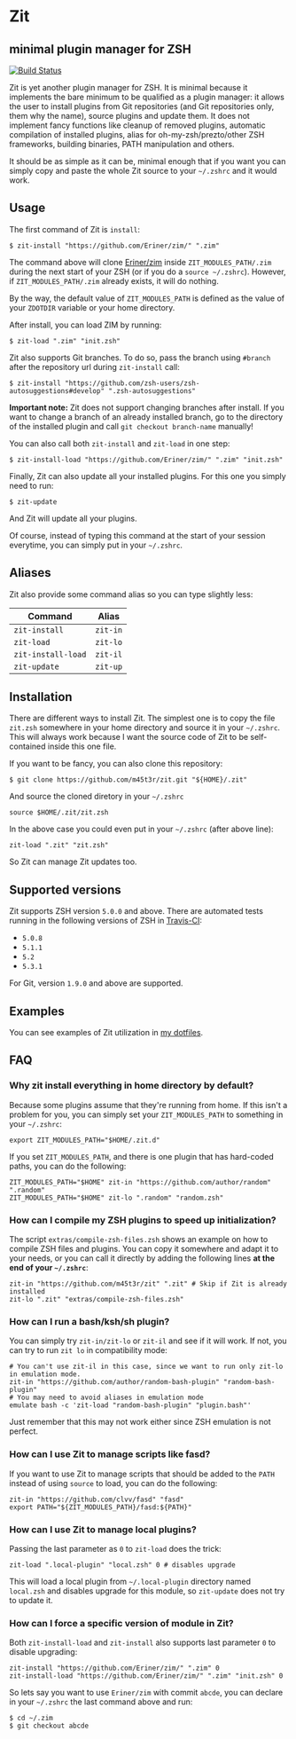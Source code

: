 # Zit

## minimal plugin manager for ZSH

[![Build Status](https://travis-ci.org/m45t3r/zit.svg?branch=master)](https://travis-ci.org/m45t3r/zit)

Zit is yet another plugin manager for ZSH. It is minimal because it implements
the bare minimum to be qualified as a plugin manager: it allows the user to
install plugins from Git repositories (and Git repositories only, them why
the name), source plugins and update them. It does not implement fancy
functions like cleanup of removed plugins, automatic compilation of installed
plugins, alias for oh-my-zsh/prezto/other ZSH frameworks, building binaries,
PATH manipulation and others.

It should be as simple as it can be, minimal enough that if you want you can
simply copy and paste the whole Zit source to your `~/.zshrc` and it would
work.

## Usage

The first command of Zit is `install`:

    $ zit-install "https://github.com/Eriner/zim/" ".zim"

The command above will clone [Eriner/zim](https://github.com/Eriner/zim) inside
`ZIT_MODULES_PATH/.zim` during the next start of your ZSH (or if you do a
`source ~/.zshrc`). However, if `ZIT_MODULES_PATH/.zim` already exists, it will
do nothing.

By the way, the default value of `ZIT_MODULES_PATH` is defined as the value of
your `ZDOTDIR` variable or your home directory.

After install, you can load ZIM by running:

    $ zit-load ".zim" "init.zsh"

Zit also supports Git branches. To do so, pass the branch using `#branch` after
the repository url during `zit-install` call:

    $ zit-install "https://github.com/zsh-users/zsh-autosuggestions#develop" ".zsh-autosuggestions"

**Important note:** Zit does not support changing branches after install. If
you want to change a branch of an already installed branch, go to the directory
of the installed plugin and call `git checkout branch-name` manually!

You can also call both `zit-install` and `zit-load` in one step:

    $ zit-install-load "https://github.com/Eriner/zim/" ".zim" "init.zsh"

Finally, Zit can also update all your installed plugins. For this one you
simply need to run:

    $ zit-update

And Zit will update all your plugins.

Of course, instead of typing this command at the start of your session
everytime, you can simply put in your `~/.zshrc`.

## Aliases

Zit also provide some command alias so you can type slightly less:

| Command            | Alias    |
| ------------------ | -------- |
| `zit-install`      | `zit-in` |
| `zit-load`         | `zit-lo` |
| `zit-install-load` | `zit-il` |
| `zit-update`       | `zit-up` |

## Installation

There are different ways to install Zit. The simplest one is to copy the file
`zit.zsh` somewhere in your home directory and source it in your `~/.zshrc`.
This will always work because I want the source code of Zit to be
self-contained inside this one file.

If you want to be fancy, you can also clone this repository:

    $ git clone https://github.com/m45t3r/zit.git "${HOME}/.zit"

And source the cloned diretory in your `~/.zshrc`

    source $HOME/.zit/zit.zsh

In the above case you could even put in your `~/.zshrc` (after above line):

    zit-load ".zit" "zit.zsh"

So Zit can manage Zit updates too.

## Supported versions

Zit supports ZSH version `5.0.0` and above. There are automated tests running
in the following versions of ZSH in [Travis-CI](https://travis-ci.org/m45t3r/zit):

- `5.0.8`
- `5.1.1`
- `5.2`
- `5.3.1`

For Git, version `1.9.0` and above are supported.

## Examples

You can see examples of Zit utilization in
[my dotfiles](https://github.com/m45t3r/dotfiles/tree/master/zsh).

## FAQ

### Why zit install everything in home directory by default?

Because some plugins assume that they're running from home. If this isn't a
problem for you, you can simply set your `ZIT_MODULES_PATH` to something in
your `~/.zshrc`:

    export ZIT_MODULES_PATH="$HOME/.zit.d"

If you set `ZIT_MODULES_PATH`, and there is one plugin that has hard-coded
paths, you can do the following:

    ZIT_MODULES_PATH="$HOME" zit-in "https://github.com/author/random" ".random"
    ZIT_MODULES_PATH="$HOME" zit-lo ".random" "random.zsh"

### How can I compile my ZSH plugins to speed up initialization?

The script `extras/compile-zsh-files.zsh` shows an example on how to compile
ZSH files and plugins. You can copy it somewhere and adapt it to your needs,
or you can call it directly by adding the following lines **at the end of your
`~/.zshrc`**:

    zit-in "https://github.com/m45t3r/zit" ".zit" # Skip if Zit is already installed
    zit-lo ".zit" "extras/compile-zsh-files.zsh"

### How can I run a bash/ksh/sh plugin?

You can simply try `zit-in/zit-lo` or `zit-il` and see if it will work. If
not, you can try to run `zit lo` in compatibility mode:

    # You can't use zit-il in this case, since we want to run only zit-lo in emulation mode.
    zit-in "https://github.com/author/random-bash-plugin" "random-bash-plugin"
    # You may need to avoid aliases in emulation mode
    emulate bash -c 'zit-load "random-bash-plugin" "plugin.bash"'

Just remember that this may not work either since ZSH emulation is not
perfect.

### How can I use Zit to manage scripts like fasd?

If you want to use Zit to manage scripts that should be added to the `PATH`
instead of using `source` to load, you can do the following:

    zit-in "https://github.com/clvv/fasd" "fasd"
    export PATH="${ZIT_MODULES_PATH}/fasd:${PATH}"

### How can I use Zit to manage local plugins?

Passing the last parameter as `0` to `zit-load` does the trick:

    zit-load ".local-plugin" "local.zsh" 0 # disables upgrade

This will load a local plugin from `~/.local-plugin` directory named `local.zsh`
and disables upgrade for this module, so `zit-update` does not try to update it.

### How can I force a specific version of module in Zit?

Both `zit-install-load` and `zit-install` also supports last parameter `0` to
disable upgrading:

    zit-install "https://github.com/Eriner/zim/" ".zim" 0 
    zit-install-load "https://github.com/Eriner/zim/" ".zim" "init.zsh" 0

So lets say you want to use `Eriner/zim` with commit `abcde`, you can declare
in your `~/.zshrc` the last command above and run:

    $ cd ~/.zim
    $ git checkout abcde
